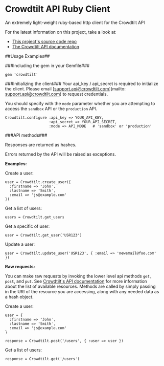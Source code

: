 # Crowdtilt API Ruby Client

An extremely light-weight ruby-based http client for the Crowdtilt API

For the latest information on this project, take a look at:

* [This project's source code repo](https://github.com/msaint/crowdtilt)
* [The Crowdtilt API documentation](https://github.com/Crowdtilt/crowdtilt-api-spec)

##Usage Examples##

###Including the gem in your Gemfile###

    gem 'crowdtilt'


###Initializing the client###
Your api_key / api_secret is required to initialize the client.  Please email [support.api@crowdtilt.com](mailto: support.api@crowdtilt.com) to request credentials.

You should specify with the `mode` parameter whether you are attempting to access the `sandbox` API or the `production` API.

    Crowdtilt.configure :api_key => YOUR_API_KEY,
                        :api_secret => YOUR_API_SECRET,
                        :mode => API_MODE   # 'sandbox' or 'production'

###API methods###

Responses are returned as hashes.

Errors returned by the API will be raised as exceptions.

**Examples:**

Create a user:

    user = Crowdtilt.create_user({
      :firstname => 'John',
      :lastname => 'Smith',
      :email => 'js@example.com'
    })

Get a list of users:

    users = Crowdtilt.get_users

Get a specific of user:

    user = Crowdtilt.get_user('USR123')

Update a user:

    user = Crowdtilt.update_user('USR123', { :email => 'newemail@foo.com' })

**Raw requests:**

You can make raw requests by invoking the lower level api methods `get`, `post`, and `put`.  See [Crowdtilt's API documentation](https://github.com/Crowdtilt/crowdtilt-api-spec) for more information about the list of available resources.  Methods are called by simply passing in the URI of the resource you are accessing, along with any needed data as a hash object.

Create a user:

    user = {
      :firstname => 'John',
      :lastname => 'Smith',
      :email => 'js@example.com'
    }

    response = Crowdtilt.post('/users', { :user => user })

Get a list of users:

    response = Crowdtilt.get('/users')
